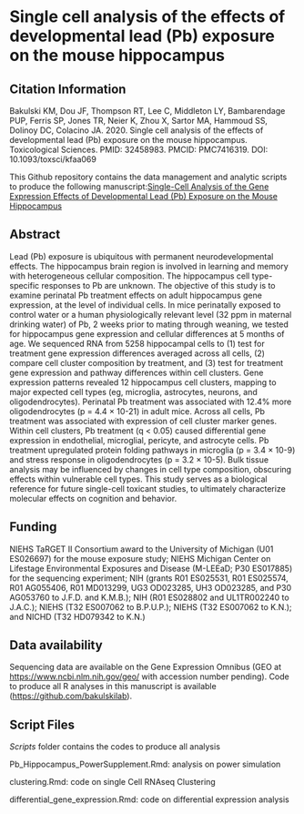 #  Single cell analysis of the effects of developmental lead (Pb) exposure on the mouse hippocampus

## Citation Information
Bakulski KM, Dou JF, Thompson RT, Lee C, Middleton LY, Bambarendage PUP, Ferris SP, Jones TR, Neier K, Zhou X, Sartor MA, Hammoud SS, Dolinoy DC, Colacino JA. 2020. Single cell analysis of the effects of developmental lead (Pb) exposure on the mouse hippocampus. Toxicological Sciences. PMID: 32458983. PMCID: PMC7416319. DOI: 10.1093/toxsci/kfaa069

This Github repository contains the data management and analytic scripts to produce the following manuscript:[Single-Cell Analysis of the Gene Expression Effects of Developmental Lead (Pb) Exposure on the Mouse Hippocampus](https://pubmed.ncbi.nlm.nih.gov/32458983/)

## Abstract
Lead (Pb) exposure is ubiquitous with permanent neurodevelopmental effects. The hippocampus brain region is involved in learning and memory with heterogeneous cellular composition. The hippocampus cell type-specific responses to Pb are unknown. The objective of this study is to examine perinatal Pb treatment effects on adult hippocampus gene expression, at the level of individual cells. In mice perinatally exposed to control water or a human physiologically relevant level (32 ppm in maternal drinking water) of Pb, 2 weeks prior to mating through weaning, we tested for hippocampus gene expression and cellular differences at 5 months of age. We sequenced RNA from 5258 hippocampal cells to (1) test for treatment gene expression differences averaged across all cells, (2) compare cell cluster composition by treatment, and (3) test for treatment gene expression and pathway differences within cell clusters. Gene expression patterns revealed 12 hippocampus cell clusters, mapping to major expected cell types (eg, microglia, astrocytes, neurons, and oligodendrocytes). Perinatal Pb treatment was associated with 12.4% more oligodendrocytes (p = 4.4 × 10-21) in adult mice. Across all cells, Pb treatment was associated with expression of cell cluster marker genes. Within cell clusters, Pb treatment (q < 0.05) caused differential gene expression in endothelial, microglial, pericyte, and astrocyte cells. Pb treatment upregulated protein folding pathways in microglia (p = 3.4 × 10-9) and stress response in oligodendrocytes (p = 3.2 × 10-5). Bulk tissue analysis may be influenced by changes in cell type composition, obscuring effects within vulnerable cell types. This study serves as a biological reference for future single-cell toxicant studies, to ultimately characterize molecular effects on cognition and behavior.

## Funding
NIEHS TaRGET II Consortium award to the University of Michigan (U01 ES026697) for the mouse exposure study; NIEHS Michigan Center on Lifestage Environmental Exposures and Disease (M-LEEaD; P30 ES017885) for the sequencing experiment; NIH (grants R01 ES025531, R01 ES025574, R01 AG055406, R01 MD013299, UG3 OD023285, UH3 OD023285, and P30 AG053760 to J.F.D. and K.M.B.); NIH (R01 ES028802 and UL1TR002240 to J.A.C.); NIEHS (T32 ES007062 to B.P.U.P.); NIEHS (T32 ES007062 to K.N.); and NICHD (T32 HD079342 to K.N.)

## Data availability
Sequencing data are available on the Gene Expression Omnibus (GEO at https://www.ncbi.nlm.nih.gov/geo/ with accession number pending). Code to produce all R analyses in this manuscript is available (https://github.com/bakulskilab).

## Script Files
*Scripts* folder contains the codes to produce all analysis

Pb_Hippocampus_PowerSupplement.Rmd: analysis on power simulation

clustering.Rmd: code on single Cell RNAseq Clustering

differential_gene_expression.Rmd: code on differential expression analysis
